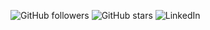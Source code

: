 ![GitHub followers](https://img.shields.io/github/followers/YOUR_USERNAME?style=social)
![GitHub stars](https://img.shields.io/github/stars/YOUR_USERNAME?style=social)
![LinkedIn](https://img.shields.io/badge/LinkedIn-blue?logo=linkedin&logoColor=white)

